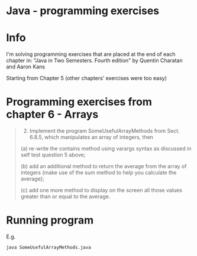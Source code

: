 # Java - programming exercises

# Info

I'm solving programming exercises that are placed at the end of each chapter in:
"Java in Two Semesters. Fourth edition" by Quentin Charatan and Aaron Kans

Starting from Chapter 5 (other chapters' exercises were too easy)

# Programming exercises from chapter 6 - Arrays

> 2. Implement the program SomeUsefulArrayMethods from Sect. 6.8.5,
> which manipulates an array of integers, then
>
> (a) re-write the contains method using varargs syntax as discussed in self
> test question 5 above;
>
> (b) add an additional method to return the average from the array of integers
> (make use of the sum method to help you calculate the average);
>
> (c) add one more method to display on the screen all those values greater than
> or equal to the average.

# Running program

E.g.

```bash
java SomeUsefulArrayMethods.java
```
